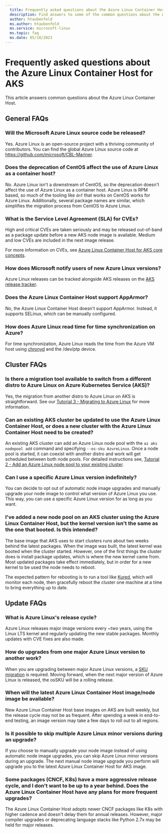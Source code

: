 ```yaml
---
  title: Frequently asked questions about the Azure Linux Container Host for AKS
  description: Find answers to some of the common questions about the Azure Linux Container Host for AKS.
  author: htaubenfeld
  ms.author: htaubenfeld
  ms.service: microsoft-linux
  ms.topic: faq
  ms.date: 05/10/2023
---
```


# Frequently asked questions about the Azure Linux Container Host for AKS

This article answers common questions about the Azure Linux Container Host.

## General FAQs

### Will the Microsoft Azure Linux source code be released?

Yes. Azure Linux is an open-source project with a thriving community of contributors. You can find the global Azure Linux source code at https://github.com/microsoft/CBL-Mariner.
  
### Does the deprecation of CentOS affect the use of Azure Linux as a container host?

No. Azure Linux isn't a downstream of CentOS, so the deprecation doesn't affect the use of Azure Linux as a container host. Azure Linux is RPM based, so much of the tooling like `dnf` that works on CentOS works for Azure Linux. Additionally, several package names are similar, which simplifies the migration process from CentOS to Azure Linux.

### What is the Service Level Agreement (SLA) for CVEs?

High and critical CVEs are taken seriously and may be released out-of-band as a package update before a new AKS node image is available. Medium and low CVEs are included in the next image release.

For more information on CVEs, see [Azure Linux Container Host for AKS core concepts](./concepts-core.md#cve-infrastructure).
      
### How does Microsoft notify users of new Azure Linux versions?

Azure Linux releases can be tracked alongside AKS releases on the [AKS release tracker](../../articles/aks/release-tracker.md).

### Does the Azure Linux Container Host support AppArmor?

No, the Azure Linux Container Host doesn't support AppArmor. Instead, it supports SELinux, which can be manually configured.

### How does Azure Linux read time for time synchronization on Azure?

For time synchronization, Azure Linux reads the time from the Azure VM host using [chronyd](../../articles/virtual-machines/linux/time-sync.md#chrony) and the /dev/ptp device.

## Cluster FAQs

### Is there a migration tool available to switch from a different distro to Azure Linux on Azure Kubernetes Service (AKS)?
Yes, the migration from another distro to Azure Linux on AKS is straightforward. See our [Tutorial 3 - Migrating to Azure Linux](./tutorial-azure-linux-migration.md) for more information.

### Can an existing AKS cluster be updated to use the Azure Linux Container Host, or does a new cluster with the Azure Linux Container Host need to be created?
An existing AKS cluster can add an Azure Linux node pool with the `az aks nodepool add` command and specifying `--os-sku AzureLinux`. Once a node pool is started, it can coexist with another distro and work will get scheduled between both node pools. For detailed instructions see, [Tutorial 2 - Add an Azure Linux node pool to your existing cluster](./tutorial-azure-linux-add-nodepool.md).

### Can I use a specific Azure Linux version indefinitely?
You can decide to opt out of automatic node image upgrades and manually upgrade your node image to control what version of Azure Linux you use. This way, you can use a specific Azure Linux version for as long as you want.

### I've added a new node pool on an AKS cluster using the Azure Linux Container Host, but the kernel version isn't the same as the one that booted. Is this intended?

The base image that AKS uses to start clusters runs about two weeks behind the latest packages. When the image was built, the latest kernel was booted when the cluster started. However, one of the first things the cluster does is install package updates, which is where the new kernel came from. Most updated packages take effect immediately, but in order for a new kernel to be used the node needs to reboot.

The expected pattern for rebooting is to run a tool like [Kured](https://github.com/weaveworks/kured), which will monitor each node, then gracefully reboot the cluster one machine at a time to bring everything up to date.

## Update FAQs

### What is Azure Linux's release cycle?

Azure Linux releases major image versions every ~two years, using the Linux LTS kernel and regularly updating the new stable packages. Monthly updates with CVE fixes are also made.

### How do upgrades from one major Azure Linux version to another work?
When you are upgrading between major Azure Linux versions, a [SKU migration](./tutorial-azure-linux-migration.md) is required. Moving forward, when the next major version of Azure Linux is released, the osSKU will be a rolling release.

### When will the latest Azure Linux Container Host image/node image be available?

New Azure Linux Container Host base images on AKS are built weekly, but the release cycle may not be as frequent. After spending a week in end-to-end testing, an image version may take a few days to roll out to all regions.

### Is it possible to skip multiple Azure Linux minor versions during an upgrade?
If you choose to manually upgrade your node image instead of using automatic node image upgrades, you can skip Azure Linux minor versions during an upgrade. The next manual node image upgrade you perform will upgrade you to the latest Azure Linux Container Host for AKS image.

### Some packages (CNCF, K8s) have a more aggressive release cycle, and I don't want to be up to a year behind. Does the Azure Linux Container Host have any plans for more frequent upgrades?

The Azure Linux Container Host adopts newer CNCF packages like K8s with higher cadence and doesn't delay them for annual releases. However, major compiler upgrades or deprecating language stacks like Python 2.7x may be held for major releases.